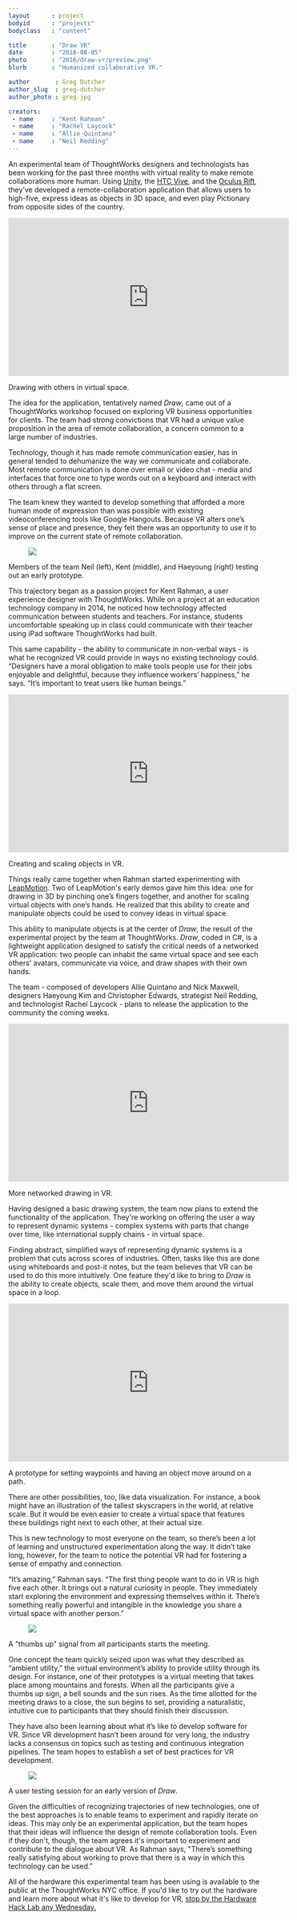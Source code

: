 ```yaml
---
layout      : project
bodyid      : "projects"
bodyclass   : "content"

title       : "Draw VR"
date 		: "2016-08-05"
photo       : "2016/draw-vr/preview.png"
blurb       : "Humanized collaborative VR."

author       : Greg Dutcher
author_slug  : greg-dutcher
author_photo : greg.jpg

creators:
 - name     : "Kent Rahman"
 - name     : "Rachel Laycock"
 - name     : "Allie Quintano"
 - name     : "Neil Redding"
---
```


An experimental team of ThoughtWorks designers and technologists has been working for the past three months with virtual reality to make remote collaborations more human.  Using <a target="_blank" rel="noopener noreferrer" href="https://unity3d.com/">Unity</a>, the <a target="_blank" rel="noopener noreferrer" href="http://www.htcvive.com/us/">HTC Vive</a>, and the <a target="_blank" rel="noopener noreferrer" href="https://www3.oculus.com/en-us/rift/">Oculus Rift</a>, they’ve developed a remote-collaboration application that allows users to high-five, express ideas as objects in 3D space, and even play Pictionary from opposite sides of the country.

<div class="embedded-video--youtube">
	<iframe width="560" height="315" src="https://www.youtube.com/embed/l2zb8I0J93Q" frameborder="0" allowfullscreen></iframe>
</div>
<p class="image-caption">Drawing with others in virtual space.</p>

The idea for the application, tentatively named <i>Draw</i>, came out of a ThoughtWorks workshop focused on exploring VR business opportunities for clients.  The team had strong convictions that VR had a unique value proposition in the area of remote collaboration, a concern common to a large number of industries.

Technology, though it has made remote communication easier, has in general tended to dehumanize the way we communicate and collaborate.  Most remote communication is done over email or video chat - media and interfaces that force one to type words out on a keyboard and interact with others through a flat screen.

The team knew they wanted to develop something that afforded a more human mode of expression than was possible with existing videoconferencing tools like Google Hangouts.  Because VR alters one’s sense of place and presence, they felt there was an opportunity to use it to improve on the current state of remote collaboration.

<figure class="project-page__image-container"><img class="project-page__image" src="/images/projects/2016/draw-vr/team.jpg"></figure>
<p class="image-caption">Members of the team Neil (left), Kent (middle), and Haeyoung (right) testing out an early prototype.</p>

This trajectory began as a passion project for Kent Rahman, a user experience designer with ThoughtWorks.  While on a project at an education technology company in 2014, he noticed how technology affected communication between students and teachers.  For instance, students uncomfortable speaking up in class could communicate with their teacher using iPad software ThoughtWorks had built.

This same capability - the ability to communicate in non-verbal ways - is what he recognized VR could provide in ways no existing technology could.  “Designers have a moral obligation to make tools people use for their jobs enjoyable and delightful, because they influence workers’ happiness,” he says.  “It’s important to treat users like human beings.”

<div class="embedded-video--youtube">
	<iframe width="560" height="315" src="https://www.youtube.com/embed/SiR9Tehn6Qg" frameborder="0" allowfullscreen></iframe>
</div>
<p class="image-caption">Creating and scaling objects in VR.</p>

Things really came together when Rahman started experimenting with <a target="_blank" rel="noopener noreferrer" href="https://www.leapmotion.com/">LeapMotion</a>.  Two of LeapMotion's early demos gave him this idea: one for drawing in 3D by pinching one’s fingers together, and another for scaling virtual objects with one’s hands.  He realized that this ability to create and manipulate objects could be used to convey ideas in virtual space.

This ability to manipulate objects is at the center of <i>Draw</i>, the result of the experimental project by the team at ThoughtWorks.  <i>Draw</i>, coded in C#, is a lightweight application designed to satisfy the critical needs of a networked VR application: two people can inhabit the same virtual space and see each others’ avatars, communicate via voice, and draw shapes with their own hands.

The team - composed of developers Allie Quintano and Nick Maxwell, designers Haeyoung Kim and Christopher Edwards, strategist Neil Redding, and technologist Rachel Laycock - plans to release the application to the community the coming weeks.

<div class="embedded-video--youtube">
	<iframe width="560" height="315" src="https://www.youtube.com/embed/dAlAMhXhDiE" frameborder="0" allowfullscreen></iframe>
</div>
<p class="image-caption">More networked drawing in VR.</p>

Having designed a basic drawing system, the team now plans to extend the functionality of the application.  They're working on offering the user a way to represent dynamic systems - complex systems with parts that change over time, like international supply chains - in virtual space.

Finding abstract, simplified ways of representing dynamic systems is a problem that cuts across scores of industries.  Often, tasks like this are done using whiteboards and post-it notes, but the team believes that VR can be used to do this more intuitively.  One feature they'd like to bring to <i>Draw</i> is the ability to create objects, scale them, and move them around the virtual space in a loop.

<div class="embedded-video--youtube">
	<iframe width="560" height="315" src="https://www.youtube.com/embed/7xylV1QfE08" frameborder="0" allowfullscreen></iframe>
</div>
<p class="image-caption">A prototype for setting waypoints and having an object move around on a path.</p>

There are other possibilities, too, like data visualization.  For instance, a book might have an illustration of the tallest skyscrapers in the world, at relative scale.  But it would be even easier to create a virtual space that features these buildings right next to each other, at their actual size.

This is new technology to most everyone on the team, so there’s been a lot of learning and unstructured experimentation along the way.  It didn’t take long, however, for the team to notice the potential VR had for fostering a sense of empathy and connection.

“It’s amazing,” Rahman says.  “The first thing people want to do in VR is high five each other.  It brings out a natural curiosity in people.  They immediately start exploring the environment and expressing themselves within it.  There’s something really powerful and intangible in the knowledge you share a virtual space with another person.”

<figure class="project-page__image-container"><img class="project-page__image" src="/images/projects/2016/draw-vr/thumbsup.png"></figure>
<p class="image-caption">A "thumbs up" signal from all participants starts the meeting.</p>

One concept the team quickly seized upon was what they described as “ambient utility,” the virtual environment’s ability to provide utility through its design.  For instance, one of their prototypes is a virtual meeting that takes place among mountains and forests.  When all the participants give a thumbs up sign, a bell sounds and the sun rises.  As the time allotted for the meeting draws to a close, the sun begins to set, providing a naturalistic, intuitive cue to participants that they should finish their discussion.

They have also been learning about what it’s like to develop software for VR.  Since VR development hasn’t been around for very long, the industry lacks a consensus on topics such as testing and continuous integration pipelines.  The team hopes to establish a set of best practices for VR development.

<figure class="project-page__image-container"><img class="project-page__image" src="/images/projects/2016/draw-vr/hand-out.jpg"></figure>
<p class="image-caption">A user testing session for an early version of <i>Draw</i>.</p>

Given the difficulties of recognizing trajectories of new technologies, one of the best approaches is to enable teams to experiment and rapidly iterate on ideas.  This may only be an experimental application, but the team hopes that their ideas will influence the design of remote collaboration tools.  Even if they don't, though, the team agrees it's important to experiment and contribute to the dialogue about VR. As Rahman says, "There’s something really satisfying about working to prove that there is a way in which this technology can be used.”

All of the hardware this experimental team has been using is available to the public at the ThoughtWorks NYC office.  If you'd like to try out the hardware and learn more about what it's like to develop for VR, <a target="_blank" rel="noopener noreferrer" href="https://hardwarehacklab.io/join/">stop by the Hardware Hack Lab any Wednesday.</a>
